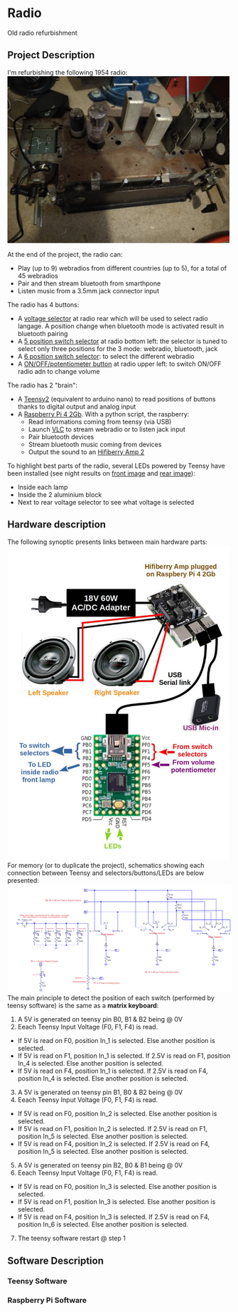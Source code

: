 # Radio
Old radio refurbishment

## Project Description

I'm refurbishing the following 1954 radio:<br/>
<img src="images/Radio_general_view.jpg" width="500"/>

At the end of the project, the radio can:
- Play (up to 9) webradios from different countries (up to 5), for a total of 45 webradios
- Pair and then stream bluetooth from smarthpone
- Listen music from  a 3.5mm jack connector input

The radio has 4 buttons:
- A [voltage selector](/images/radio_voltage_selector.jpg) at radio rear which will be used to select radio langage. A position change when bluetooth mode is activated result in bluetooth pairing
- A [5 position switch selector](/images/radio_left_buttons.jpg) at radio bottom left: the selector is tuned to select only three positions for the 3 mode: webradio, bluetooth, jack 
- A [6 position switch selector](/images/radio_right_button.jpg): to select the different webradio
- A [ON/OFF/potentiometer button](/images/radio_left_buttons.jpg) at radio upper left: to switch ON/OFF radio adn to change volume

The radio has 2 "brain":
- A [Teensy2](https://www.pjrc.com/store/index.html) (equivalent to arduino nano) to read positions of buttons thanks to digital output and analog input
- A [Raspberry Pi 4 2Gb](https://www.raspberrypi.org/products/raspberry-pi-4-model-b/). With a python script, the raspberry:
  * Read informations coming from teensy (via USB)
  * Launch [VLC](https://www.videolan.org/vlc/index.html) to stream webradio or to listen jack input
  * Pair bluetooth devices
  * Stream bluetooth music coming from devices
  * Output the sound to an [Hifiberry Amp 2](https://www.hifiberry.com/shop/bundles/hifiberry-amp2-bundle-4/)

To highlight best parts of the radio, several LEDs powered by Teensy have been installed (see night results on [front image](/images/radio_leds_on.jpg) and [rear image](/images/radio_leds_on_2.jpg)):
- Inside each lamp
- Inside the 2 aluminium block
- Next to rear voltage selector to see what voltage is selected

## Hardware description

The following synoptic presents links between main hardware parts:<br/>
<img src="images/Synoptic_hardware_radio.jpg" width="500"/>
<br/>For memory (or to duplicate the project), schematics showing each connection between Teensy and selectors/buttons/LEDs are below presented:<br/>
<img src="images/teensy_hardware_schematic.png" width="1000"/>
The main principle to detect the position of each switch (performed by teensy software) is the same as a **matrix keyboard**: 
1. A 5V is generated on teensy pin B0, B1 & B2 being @ 0V
2. Eeach Teensy Input Voltage (F0, F1, F4) is read.
 - If 5V is read on F0, position In_1 is selected. Else another position is selected.
 - If 5V is read on F1, position In_1 is selected. If 2.5V is read on F1, position In_4 is selected. Else another position is selected.
 - If 5V is read on F4, position In_1 is selected. If 2.5V is read on F4, position In_4 is selected. Else another position is selected.
3. A 5V is generated on teensy pin B1, B0 & B2 being @ 0V
4. Eeach Teensy Input Voltage (F0, F1, F4) is read.
 - If 5V is read on F0, position In_2 is selected. Else another position is selected.
 - If 5V is read on F1, position In_2 is selected. If 2.5V is read on F1, position In_5 is selected. Else another position is selected.
 - If 5V is read on F4, position In_2 is selected. If 2.5V is read on F4, position In_5 is selected. Else another position is selected.
5. A 5V is generated on teensy pin B2, B0 & B1 being @ 0V
6. Eeach Teensy Input Voltage (F0, F1, F4) is read.
 - If 5V is read on F0, position In_3 is selected. Else another position is selected.
 - If 5V is read on F1, position In_3 is selected. Else another position is selected.
 - If 5V is read on F4, position In_3 is selected. If 2.5V is read on F4, position In_6 is selected. Else another position is selected.
7. The teensy software restart @ step 1

## Software Description
### Teensy Software
### Raspberry Pi Software

